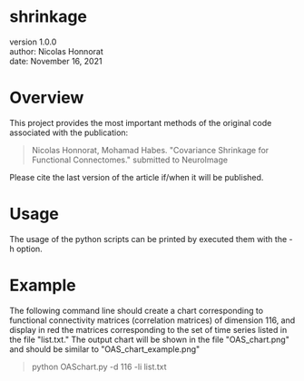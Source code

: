 # shrinkage
version 1.0.0 <br>
author: Nicolas Honnorat <br>
date: November 16, 2021

# Overview

This project provides the most important methods of the original code associated with the publication: 

> Nicolas Honnorat, Mohamad Habes. "Covariance Shrinkage for Functional Connectomes." submitted to NeuroImage

Please cite the last version of the article if/when it will be published. 

# Usage

The usage of the python scripts can be printed by executed them with the -h option.

# Example

The following command line should create a chart corresponding to functional connectivity matrices (correlation matrices) of dimension 116, and display in red the matrices corresponding to the set of time series listed in the file "list.txt." The output chart will be shown in the file "OAS_chart.png" and should be similar to "OAS_chart_example.png"  

> python OASchart.py -d 116 -li list.txt


